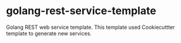 # golang-rest-service-template
Golang REST web service template. This template used Cookiecuttter template to generate new services.
